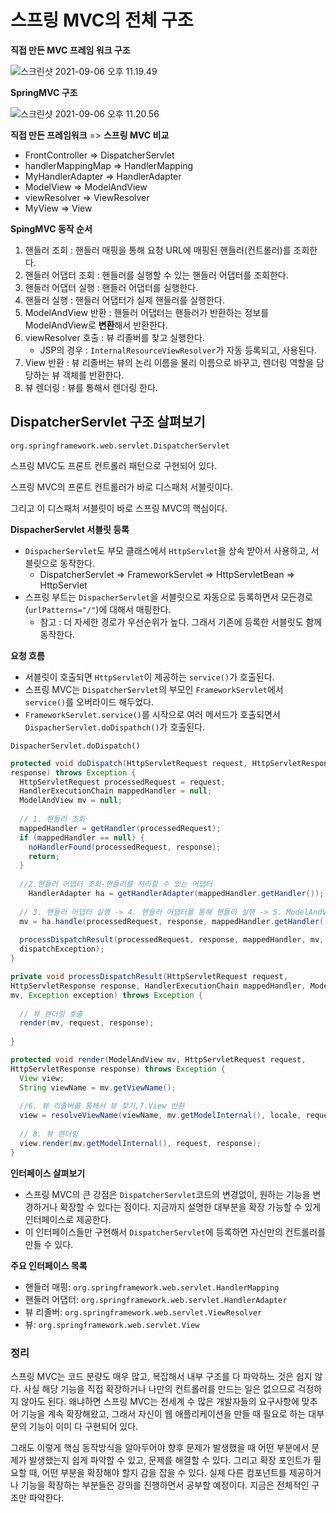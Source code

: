# 스프링 MVC의 전체 구조

**직접 만든 MVC 프레임 워크 구조**

![스크린샷 2021-09-06 오후 11.19.49](../md-images/%E1%84%89%E1%85%B3%E1%84%8F%E1%85%B3%E1%84%85%E1%85%B5%E1%86%AB%E1%84%89%E1%85%A3%E1%86%BA%202021-09-06%20%E1%84%8B%E1%85%A9%E1%84%92%E1%85%AE%2011.19.49.png)



**SpringMVC 구조**

![스크린샷 2021-09-06 오후 11.20.56](../md-images/%E1%84%89%E1%85%B3%E1%84%8F%E1%85%B3%E1%84%85%E1%85%B5%E1%86%AB%E1%84%89%E1%85%A3%E1%86%BA%202021-09-06%20%E1%84%8B%E1%85%A9%E1%84%92%E1%85%AE%2011.20.56.png)



**직접 만든 프레임워크** => **스프링 MVC 비교** 

* FrontController => DispatcherServlet 
* handlerMappingMap => HandlerMapping 
* MyHandlerAdapter => HandlerAdapter 
* ModelView => ModelAndView 
* viewResolver => ViewResolver
* MyView => View



**SpingMVC 동작 순서**

1. 핸들러 조회 : 핸들러 매핑을 통해 요청 URL에 매핑된 핸들러(컨트롤러)를 조회한다.
2. 핸들러 어댑터 조회 : 핸들러를 실행할 수 있는 핸들러 어댑터를 조회한다.
3. 핸들러 어댑터 실행 : 핸들러 어댑터를 실행한다.
4. 핸들러 실행 : 핸들러 어댑터가 실제 핸들러를 실행한다.
5. ModelAndView 반환 : 핸들러 어댑터는 핸들러가 반환하는 정보를 ModelAndView로 **변환**해서 반환한다.
6. viewResolver 호출 : 뷰 리졸버를 찾고 실행한다.
   * JSP의 경우 : `InternalResourceViewResolver`가 자동 등록되고, 사용된다.
7. View 반환 : 뷰 리졸버는 뷰의 논리 이름을 물리 이름으로 바꾸고, 렌더링 역할을 담당하는 뷰 객체를 반환한다.
8. 뷰 렌더링 : 뷰를 통해서 렌더링 한다.

 

## DispatcherServlet 구조 살펴보기

`org.springframework.web.servlet.DispatcherServlet`



스프링 MVC도 프론트 컨트롤러 패턴으로 구현되어 있다.

스프링 MVC의 프론트 컨트롤러가 바로 디스패처 서블릿이다.

그리고 이 디스패처 서블릿이 바로 스프링 MVC의 핵심이다.



**DispacherServlet 서블릿 등록**

* `DispacherServlet`도 부모 클래스에서 `HttpServlet`을 상속 받아서 사용하고, 서블릿으로 동작한다.
  * DispatcherServlet => FrameworkServlet => HttpServletBean => HttpServlet
* 스프링 부트는 `DispacherServlet`을 서블릿으로 자동으로 등록하면서 모든경로(`urlPatterns="/"`)에 대해서 매핑한다.
  * 참고 : 더 자세한 경로가 우선순위가 높다. 그래서 기존에 등록한 서블릿도 함께 동작한다.



**요청 흐름**

* 서블릿이 호출되면 `HttpServlet`이 제공하는 `service()`가 호출된다.
* 스프링 MVC는 `DispatcherServlet`의 부모인 `FrameworkServlet`에서 `service()`를 오버라이드 해두었다.
* `FrameworkServlet.service()`를 시작으로 여러 메서드가 호출되면서 `DispacherServlet.doDispathch()`가 호출된다.



`DispacherServlet.doDispatch()`

```java
protected void doDispatch(HttpServletRequest request, HttpServletResponse
response) throws Exception {
  HttpServletRequest processedRequest = request;
  HandlerExecutionChain mappedHandler = null;
  ModelAndView mv = null;
  
  // 1. 핸들러 조회
  mappedHandler = getHandler(processedRequest); 
  if (mappedHandler == null) {
    noHandlerFound(processedRequest, response);
    return;
  }
  
  //2.핸들러 어댑터 조회-핸들러를 처리할 수 있는 어댑터
	HandlerAdapter ha = getHandlerAdapter(mappedHandler.getHandler());
  
  // 3. 핸들러 어댑터 실행 -> 4. 핸들러 어댑터를 통해 핸들러 실행 -> 5. ModelAndView 반환
  mv = ha.handle(processedRequest, response, mappedHandler.getHandler());
  
  processDispatchResult(processedRequest, response, mappedHandler, mv,
  dispatchException);
}

private void processDispatchResult(HttpServletRequest request,
HttpServletResponse response, HandlerExecutionChain mappedHandler, ModelAndView
mv, Exception exception) throws Exception {
  
  // 뷰 렌더링 호출
  render(mv, request, response);
  
}

protected void render(ModelAndView mv, HttpServletRequest request,
HttpServletResponse response) throws Exception {
  View view;
  String viewName = mv.getViewName(); 
  
  //6. 뷰 리졸버를 통해서 뷰 찾기,7.View 반환
  view = resolveViewName(viewName, mv.getModelInternal(), locale, request);
  
  // 8. 뷰 렌더링
  view.render(mv.getModelInternal(), request, response);
}

```



**인터페이스 살펴보기**

* 스프링 MVC의 큰 강점은 `DispatcherServlet`코드의 변경없이, 원하는 기능을 변경하거나 확장할 수 있다는 점이다. 지금까지 설명한 대부분을 확장 가능할 수 있게 인터페이스로 제공한다.
* 이 인터페이스들만 구현해서 `DispatcherServlet`에 등록하면 자신만의 컨트롤러를 만들 수 있다.



**주요 인터페이스 목록**

* 핸들러 매핑: `org.springframework.web.servlet.HandlerMapping `
* 핸들러 어댑터: `org.springframework.web.servlet.HandlerAdapter `
* 뷰 리졸버: `org.springframework.web.servlet.ViewResolver`
* 뷰: `org.springframework.web.servlet.View`



### 정리

스프링 MVC는 코드 분량도 매우 많고, 복잡해서 내부 구조를 다 파악하느 것은 쉽지 않다. 사실 해당 기능을 직접 확장하거나 나만의 컨트롤러를 만드는 일은 없으므로 걱정하지 않아도 된다. 왜냐하면 스프링 MVC는 전세계 수 많은 개발자들의 요구사항에 맞추어 기능을 계속 확장해왔고, 그래서 자신이 웹 애플리케이션을 만들 때 필요로 하는 대부분의 기능이 이미 다 구현되어 있다.

그래도 이렇게 핵심 동작방식을 알아두어야 향후 문제가 발생했을 때 어떤 부분에서 문제가 발생했는지 쉽게 파악할 수 있고, 문제를 해결할 수 있다. 그리고 확장 포인트가 필요할 때, 어떤 부분을 확장해야 할지 감을 잡을 수 있다. 실제 다른 컴포넌트를 제공하거나 기능을 확장하는 부분들은 강의를 진행하면서 공부할 예정이다. 지금은 전체적인 구조만 파악한다.

